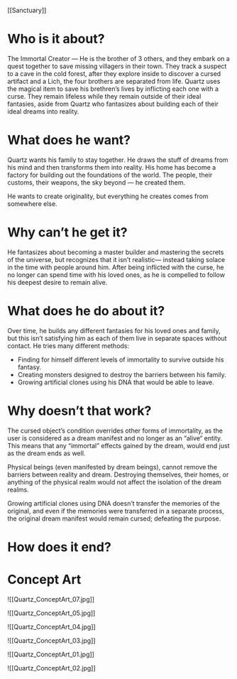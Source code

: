 
[[Sanctuary]]
# Who is it about?

The Immortal Creator — He is the brother of 3 others, and they embark on a quest together to save missing villagers in their town. They track a suspect to a cave in the cold forest, after they explore inside to discover a cursed artifact and a Lich, the four brothers are separated from life. Quartz uses the magical item to save his brethren’s lives by inflicting each one with a curse. They remain lifeless while they remain outside of their ideal fantasies, aside from Quartz who fantasizes about building each of their ideal dreams into reality.

# What does he want?

Quartz wants his family to stay together. He draws the stuff of dreams from his mind and then transforms them into reality. His home has become a factory for building out the foundations of the world. The people, their customs, their weapons, the sky beyond — he created them.

He wants to create originality, but everything he creates comes from somewhere else.

# Why can’t he get it?

He fantasizes about becoming a master builder and mastering the secrets of the universe, but recognizes that it isn’t realistic— instead taking solace in the time with people around him. After being inflicted with the curse, he no longer can spend time with his loved ones, as he is compelled to follow his deepest desire to remain alive.

# What does he do about it?

Over time, he builds any different fantasies for his loved ones and family, but this isn’t satisfying him as each of them live in separate spaces without contact. He tries many different methods:

- Finding for himself different levels of immortality to survive outside his fantasy.
- Creating monsters designed to destroy the barriers between his family.
- Growing artificial clones using his DNA that would be able to leave.

# Why doesn’t that work?

The cursed object’s condition overrides other forms of immortality, as the user is considered as a dream manifest and no longer as an “alive“ entity. This means that any “immortal” effects gained by the dream, would end just as the dream ends as well.

Physical beings (even manifested by dream beings), cannot remove the barriers between reality and dream. Destroying themselves, their homes, or anything of the physical realm would not affect the isolation of the dream realms.

Growing artificial clones using DNA doesn’t transfer the memories of the original, and even if the memories were transferred in a separate process, the original dream manifest would remain cursed; defeating the purpose.

# How does it end?

# Concept Art
![[Quartz_ConceptArt_07.jpg]]

![[Quartz_ConceptArt_05.jpg]]

![[Quartz_ConceptArt_04.jpg]]

![[Quartz_ConceptArt_03.jpg]]

![[Quartz_ConceptArt_01.jpg]]

![[Quartz_ConceptArt_02.jpg]]